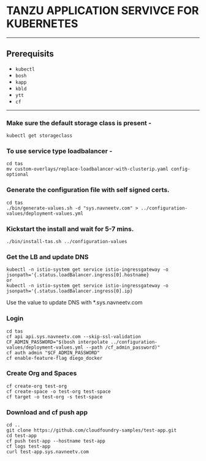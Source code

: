 # TANZU APPLICATION SERVIVCE FOR KUBERNETES
---

## Prerequisits 
* `kubectl`
* `bosh`
* `kapp`
* `kbld`
* `ytt`
* `cf`
---

### Make sure the default storage class is present -

```kubectl get storageclass```
### To use service type loadbalancer -
```
cd tas
mv custom-overlays/replace-loadbalancer-with-clusterip.yaml config-optional
```
### Generate the configuration file with self signed certs. 
```
cd tas
./bin/generate-values.sh -d "sys.navneetv.com" > ../configuration-values/deployment-values.yml
```
### Kickstart the install and wait for 5-7 mins. 
```
./bin/install-tas.sh ../configuration-values
```
### Get the LB and update DNS
```
kubectl -n istio-system get service istio-ingressgateway -o jsonpath='{.status.loadBalancer.ingress[0].hostname}
or
kubectl -n istio-system get service istio-ingressgateway -o jsonpath='{.status.loadBalancer.ingress[0].ip}
```
Use the value to update DNS with *.sys.navneetv.com

### Login 
```
cd tas
cf api api.sys.navneetv.com --skip-ssl-validation
CF_ADMIN_PASSWORD="$(bosh interpolate ../configuration-values/deployment-values.yml --path /cf_admin_password)"
cf auth admin "$CF_ADMIN_PASSWORD"
cf enable-feature-flag diego_docker
```

### Create Org and Spaces
```
cf create-org test-org
cf create-space -o test-org test-space
cf target -o test-org -s test-space
```

### Download and cf push app
```
cd ..
git clone https://github.com/cloudfoundry-samples/test-app.git
cd test-app
cf push test-app --hostname test-app
cf logs test-app
curl test-app.sys.navneetv.com
```






